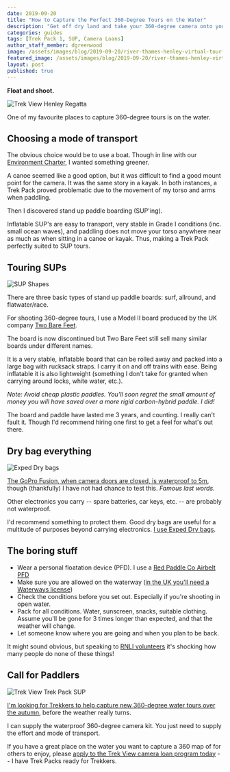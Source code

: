 ```yaml
---
date: 2019-09-20
title: "How to Capture the Perfect 360-Degree Tours on the Water"
description: "Get off dry land and take your 360-degree camera onto your local waterways."
categories: guides
tags: [Trek Pack 1, SUP, Camera Loans]
author_staff_member: dgreenwood
image: /assets/images/blog/2019-09-20/river-thames-henley-virtual-tour-meta.jpg
featured_image: /assets/images/blog/2019-09-20/river-thames-henley-virtual-tour-sm.jpg
layout: post
published: true
---
```


**Float and shoot.**

<img class="img-fluid" src="/assets/images/blog/2019-09-20/river-thames-henley-virtual-tour-sm.jpg" alt="Trek View Henley Regatta" title="Trek View Henley Regatta" />

One of my favourite places to capture 360-degree tours is on the water.

## Choosing a mode of transport

The obvious choice would be to use a boat. Though in line with our [Environment Charter](/charters/environment), I wanted something greener.

A canoe seemed like a good option, but it was difficult to find a good mount point for the camera. It was the same story in a kayak. In both instances, a Trek Pack proved problematic due to the movement of my torso and arms when paddling.

Then I discovered stand up paddle boarding (SUP'ing).

Inflatable SUP's are easy to transport, very stable in Grade I conditions (inc. small ocean waves), and paddling does not move your torso anywhere near as much as when sitting in a canoe or kayak. Thus, making a Trek Pack perfectly suited to SUP tours.

## Touring SUPs

<img class="img-fluid" src="/assets/images/blog/2019-09-20/sup-shapes.jpg" alt="SUP Shapes" title="SUP Shapes" />

There are three basic types of stand up paddle boards: surf, allround, and flatwater/race. 

For shooting 360-degree tours, I use a Model II board produced by the UK company [Two Bare Feet](https://www.twobarefeet.co.uk/).

The board is now discontinued but Two Bare Feet still sell many similar boards under different names.

It is a very stable, inflatable board that can be rolled away and packed into a large bag with rucksack straps. I carry it on and off trains with ease. Being inflatable it is also lightweight (something I don't take for granted when carrying around locks, white water, etc.).

_Note: Avoid cheap plastic paddles. You'll soon regret the small amount of money you will have saved over a more rigid carbon-hybrid paddle. I did!_

The board and paddle have lasted me 3 years, and counting. I really can't fault it. Though I'd recommend hiring one first to get a feel for what's out there.

## Dry bag everything

<img class="img-fluid" src="/assets/images/blog/2019-09-20/exped-dry-bags.jpg" alt="Exped Dry bags" title="Exped Dry bags" />

[The GoPro Fusion, when camera doors are closed, is waterproof to 5m](https://gopro.com/help/articles/question_answer/is-fusion-waterproof-without-a-housing), though (thankfully) I have not had chance to test this. _Famous last words._

Other electronics you carry -- spare batteries, car keys, etc. -- are probably not waterproof.

I'd recommend something to protect them. Good dry bags are useful for a multitude of purposes beyond carrying electronics. [I use Exped Dry bags](http://www.exped.com/uk-ireland/en/product-category/packsacks).

## The boring stuff

* Wear a personal floatation device (PFD). I use a [Red Paddle Co Airbelt PFD](https://redpaddleco.com/en-gb/accessory/airbelt-personal-flotation-device-pfd/)
* Make sure you are allowed on the waterway ([in the UK you'll need a Waterways license](https://www.britishcanoeing.org.uk/membership/why-join-british-canoeing/waterways-licence))
* Check the conditions before you set out. Especially if you're shooting in open water.
* Pack for all conditions. Water, sunscreen, snacks, suitable clothing. Assume you'll be gone for 3 times longer than expected, and that the weather will change.
* Let someone know where you are going and when you plan to be back.

It might sound obvious, but speaking to [RNLI volunteers](https://rnli.org/support-us/become-a-volunteer/how-you-can-volunteer/be-a-lifeboat-station-volunteer) it's shocking how many people do none of these things!

## Call for Paddlers

<img class="img-fluid" src="/assets/images/blog/2019-09-20/trek-view-trek-pack-sup.jpg" alt="Trek View Trek Pack SUP" title="Trek View Trek Pack SUP" />

[I'm looking for Trekkers to help capture new 360-degree water tours over the autumn](/blog/2019/call-for-trekkers-summer-autumn/), before the weather really turns.

I can supply the waterproof 360-degree camera kit. You just need to supply the effort and mode of transport.

If you have a great place on the water you want to capture a 360 map of for others to enjoy, please [apply to the Trek View camera loan program today](/loan) -- I have Trek Packs ready for Trekkers.